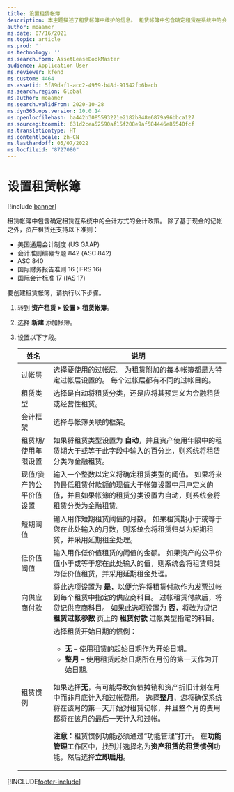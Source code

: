 ```yaml
---
title: 设置租赁帐簿
description: 本主题描述了租赁帐簿中维护的信息。 租赁帐簿中包含确定租赁在系统中的会计方式的会计政策。
author: moaamer
ms.date: 07/16/2021
ms.topic: article
ms.prod: ''
ms.technology: ''
ms.search.form: AssetLeaseBookMaster
audience: Application User
ms.reviewer: kfend
ms.custom: 4464
ms.assetid: 5f89daf1-acc2-4959-b48d-91542fb6bacb
ms.search.region: Global
ms.author: moaamer
ms.search.validFrom: 2020-10-28
ms.dyn365.ops.version: 10.0.14
ms.openlocfilehash: ba442b3085593221e2182b848e6879a96bbca127
ms.sourcegitcommit: 631d2cea52590af15f208e9af584446e85540fcf
ms.translationtype: HT
ms.contentlocale: zh-CN
ms.lasthandoff: 05/07/2022
ms.locfileid: "8727080"
---
```

# <a name="set-up-lease-books"></a>设置租赁帐簿

[!include [banner](../includes/banner.md)]

租赁帐簿中包含确定租赁在系统中的会计方式的会计政策。 除了基于现金的记帐之外，资产租赁还支持以下准则：

- 美国通用会计制度 (US GAAP)
- 会计准则编纂专题 842 (ASC 842)
- ASC 840
- 国际财务报告准则 16 (IFRS 16)
- 国际会计标准 17 (IAS 17)

要创建租赁帐簿，请执行以下步骤。

1. 转到 **资产租赁 \> 设置 \> 租赁帐簿**。
2. 选择 **新建** 添加帐簿。
3. 设置以下字段。

    | 姓名                                     | 说明 |
    |------------------------------------------|-------------|
    | 过帐层                            | 选择要使用的过帐层。 为租赁附加的每本帐簿都是为特定过帐层设置的。 每个过帐层都有不同的过帐目的。 |
    | 租赁类型                               | 选择是自动将租赁分类，还是应将其预定义为金融租赁或经营性租赁。 |
    | 会计框架                     | 选择与帐簿关联的框架。 |
    | 租赁期/使用年限设置          | 如果将租赁类型设置为 **自动**，并且资产使用年限中的租赁期大于或等于此字段中输入的百分比，则系统将租赁分类为金融租赁。  |
    | 现值/资产的公平价值设置   | 输入一个整数以定义将确定租赁类型的阈值。 如果将来的最低租赁付款额的现值大于帐簿设置中用户定义的值，并且如果帐簿的租赁分类设置为自动，则系统会将租赁分类为金融租赁。 |
    | 短期阈值                     | 输入用作短期租赁阈值的月数。 如果租赁期小于或等于您在此处输入的月数，则系统会将租赁归类为短期租赁，并采用延期租金处理。 |
    | 低价值阈值                      | 输入用作低价值租赁的阈值的金额。 如果资产的公平价值小于或等于您在此处输入的值，则系统会将租赁归类为低价值租赁，并采用延期租金处理。 |
    | 向供应商付款                            | 将此选项设置为 **是**，以便允许将租赁付款作为发票过帐到每个租赁中指定的供应商科目。 过帐租赁付款后，将贷记供应商科目。 如果此选项设置为 **否**，将改为贷记 **租赁过帐参数** 页上的 **租赁付款** 过帐类型指定的科目。 |
    | 租赁惯例                       | 选择租赁开始日期的惯例：<ul><li><b>无</b> – 使用租赁的起始日期作为开始日期。</li><li><b>整月</b> – 使用租赁起始日期所在月份的第一天作为开始日期。</li></ul><p>如果选择<b>无</b>，有可能导致负债摊销和资产折旧计划在月中而非月底计入和过帐费用。 选择<b>整月</b>，您将确保系统将在该月的第一天开始对租赁记帐，并且整个月的费用都将在该月的最后一天计入和过帐。</p><p><strong>注意：</strong>租赁惯例功能必须通过“功能管理”打开。 在<b>功能管理</b>工作区中，找到并选择名为<b>资产租赁的租赁惯例</b>功能，然后选择<b>立即启用</b>。</p> |


[!INCLUDE[footer-include](../../includes/footer-banner.md)]
